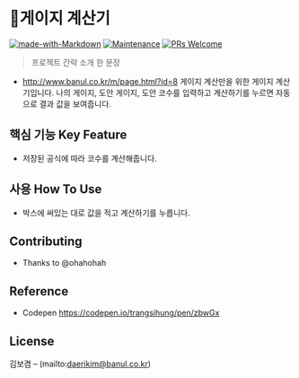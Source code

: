 

# 📏게이지 계산기

[![made-with-Markdown](https://img.shields.io/badge/Made%20with-Markdown-1f425f.svg)](http://commonmark.org)
[![Maintenance](https://img.shields.io/badge/Maintained%3F-yes-green.svg)](https://github.com/ohahohah/readme-template/graphs/commit-activity) 
[![PRs Welcome](https://img.shields.io/badge/PRs-welcome-brightgreen.svg?style=flat-square)](http://makeapullrequest.com)



> 프로젝트 간략 소개 한 문장 
- http://www.banul.co.kr/m/page.html?id=8
게이지 계산만을 위한 게이지 계산기입니다. 나의 게이지, 도안 게이지, 도안 코수를 입력하고 계산하기를 누르면 자동으로 결과 값을 보여줍니다.

## 핵심 기능  Key Feature
- 저장된 공식에 따라 코수를 계산해줍니다.

## 사용 How To Use
- 박스에 써있는 대로 값을 적고 계산하기를 누릅니다.

## Contributing

- Thanks to @ohahohah

## Reference
- Codepen https://codepen.io/trangsihung/pen/zbwGx


## License
김보겸 – (mailto:daerikim@banul.co.kr)  
